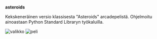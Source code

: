 <b>asteroids</b>

Kekskeneräinen versio klassisesta "Asteroids" arcadepelistä. Ohjelmoitu ainoastaan Python Standard Libraryn työkaluilla.

![valikko](https://i.imgur.com/OovHHmH.png)
![peli](https://imgur.com/TLN7j3f.png)
